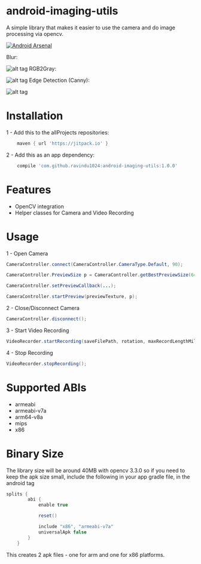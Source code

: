 # android-imaging-utils
A simple library that makes it easier to use the camera and do image processing via opencv.

[![Android Arsenal](https://img.shields.io/badge/Android%20Arsenal-android--imaging--utils-brightgreen.svg?style=flat-square)](https://android-arsenal.com/details/1/6047)

Blur:

![alt tag](https://raw.githubusercontent.com/ravindu1024/android-imaging-utils/master/screens/screen1.png)
RGB2Gray:

![alt tag](https://raw.githubusercontent.com/ravindu1024/android-imaging-utils/master/screens/screen2.png)
Edge Detection (Canny):

![alt tag](https://raw.githubusercontent.com/ravindu1024/android-imaging-utils/master/screens/screen3.png)

# Installation
1 - Add this to the allProjects repositories:
```gradle
    maven { url 'https://jitpack.io' }
```
2 - Add this as an app dependency:
```gradle
    compile 'com.github.ravindu1024:android-imaging-utils:1.0.0'
```

# Features
- OpenCV integration
- Helper classes for Camera and Video Recording

# Usage
1 - Open Camera
```java
CameraController.connect(CameraController.CameraType.Default, 90);

CameraController.PreviewSize p = CameraController.getBestPreviewSize(640, 480); //get the best preview matching the aspect ratio

CameraController.setPreviewCallback(...);

CameraController.startPreview(previewTexture, p);
```
2 - Close/Disconnect Camera
```java
CameraController.disconnect();
```
3 - Start Video Recording
```java
VideoRecorder.startRecording(saveFilePath, rotation, maxRecordLengthMillis, camCoderProfile);
```
4 - Stop Recording
```java
VideoRecorder.stopRecording();
```

# Supported ABIs
- armeabi
- armeabi-v7a
- arm64-v8a
- mips
- x86

# Binary Size
The library size will be around 40MB with opencv 3.3.0 so if you need to keep the apk size small, include the following in your app gradle file, in the android tag
```gradle
splits {
        abi {
            enable true

            reset()

            include "x86", "armeabi-v7a"
            universalApk false
        }
    }
```
This creates 2 apk files - one for arm and one for x86 platforms.
